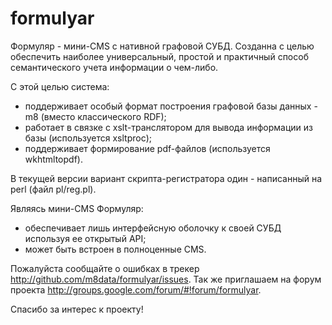 # formulyar
Формуляр - мини-CMS с нативной графовой СУБД. 
Созданна с целью обеспечить наиболее универсальный, простой и практичный способ семантического учета информации о чем-либо.

С этой целью система:
- поддерживает особый формат построения графовой базы данных - m8 (вместо классического RDF);
- работает в связке с xslt-транслятором для вывода информации из базы (используется xsltproc);
- поддерживает формирование pdf-файлов (используется wkhtmltopdf).

В текущей версии вариант скрипта-регистратора один - написанный на perl (файл pl/reg.pl).

Являясь мини-CMS Формуляр:
- обеспечивает лишь интерфейсную оболочку к своей СУБД используя ее открытый API;
- может быть встроен в полноценные CMS. 

Пожалуйста сообщайте о ошибках в трекер http://github.com/m8data/formulyar/issues. Так же приглашаем на форум проекта http://groups.google.com/forum/#!forum/formulyar.

Спасибо за интерес к проекту!